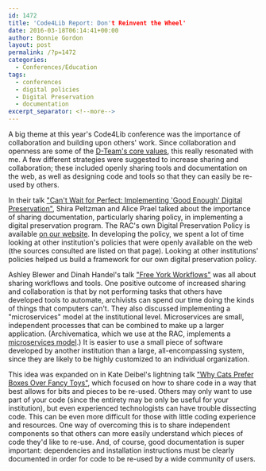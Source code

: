 ```yaml
---
id: 1472
title: 'Code4Lib Report: Don't Reinvent the Wheel'
date: 2016-03-18T06:14:41+00:00
author: Bonnie Gordon
layout: post
permalink: /?p=1472
categories:
  - Conferences/Education
tags:
  - conferences
  - digital policies
  - Digital Preservation
  - documentation
excerpt_separator: <!--more-->
---
```

A big theme at this year's Code4Lib conference was the importance of collaboration and building upon others' work. Since collaboration and openness are some of the [D-Team's core values](https://github.com/RockefellerArchiveCenter/dteamValues/blob/master/values.md), this really resonated with me. A few different strategies were suggested to increase sharing and collaboration; these included openly sharing tools and documentation on the web, as well as designing code and tools so that they can easily be re-used by others.<!--more-->

In their talk ["Can't Wait for Perfect: Implementing 'Good Enough' Digital Preservation"](https://docs.google.com/presentation/d/1-a0YoUuqWPTTOO6Qah38e7X3scgP5rM7DOcnO0N-ncQ/edit#slide=id.p), Shira Peltzman and Alice Prael talked about the importance of sharing documentation, particularly sharing policy, in implementing a digital preservation program. The RAC's own Digital Preservation Policy is available [on our website](http://www.rockarch.org/programs/digital/DigPresPolicy.php). In developing the policy, we spent a lot of time looking at other institution's policies that were openly available on the web (the sources consulted are listed on that page). Looking at other institutions' policies helped us build a framework for our own digital preservation policy.

Ashley Blewer and Dinah Handel's talk ["Free York Workflows"](http://ablwr.github.io/free_your_workflows/#/) was all about sharing workflows and tools. One positive outcome of increased sharing and collaboration is that by not performing tasks that others have developed tools to automate, archivists can spend our time doing the kinds of things that computers can't. They also discussed implementing a "microservices" model at the institutional level. Microservices are small, independent processes that can be combined to make up a larger application. (Archivematica, which we use at the RAC, implements a [microservices model](https://www.archivematica.org/en/docs/archivematica-1.5/user-manual/overview/microservices/#micro-services).) It is easier to use a small piece of software developed by another institution than a large, all-encompassing system, since they are likely to be highly customized to an individual organization.

This idea was expanded on in Kate Deibel's lightning talk ["Why Cats Prefer Boxes Over Fancy Toys"](https://www.dropbox.com/s/hsl5pqnp3inhe1z/deibel-cats-prefer-boxes.pptx?dl=0), which focused on how to share code in a way that best allows for bits and pieces to be re-used. Others may only want to use part of your code (since the entirety may be only be useful for your institution), but even experienced technologists can have trouble dissecting code. This can be even more difficult for those with little coding experience and resources. One way of overcoming this is to share independent components so that others can more easily understand which pieces of code they'd like to re-use. And, of course, good documentation is super important: dependencies and installation instructions must be clearly documented in order for code to be re-used by a wide community of users.
